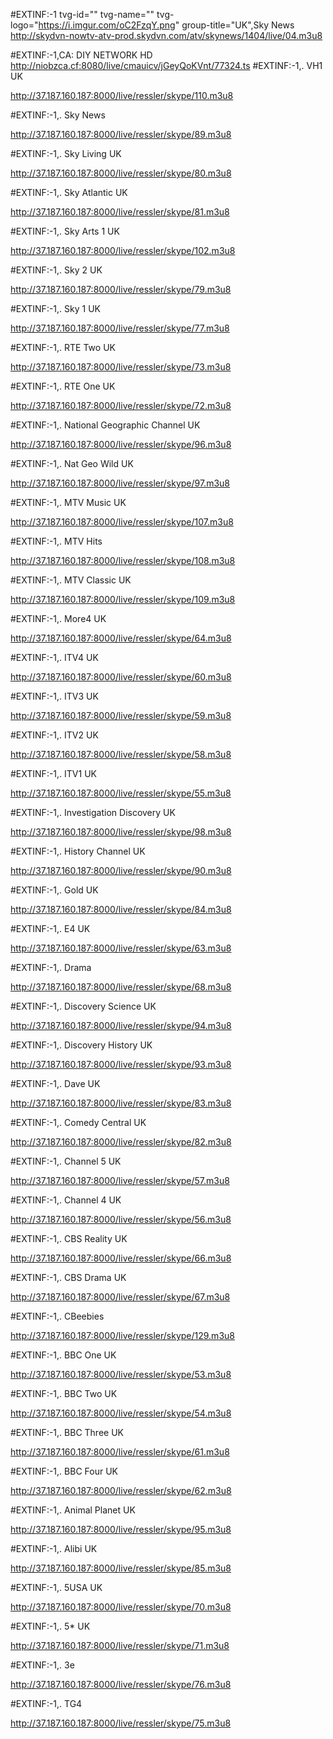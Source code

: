 


#EXTINF:-1 tvg-id="" tvg-name="" tvg-logo="https://i.imgur.com/oC2FzqY.png" group-title="UK",Sky News
http://skydvn-nowtv-atv-prod.skydvn.com/atv/skynews/1404/live/04.m3u8


#EXTINF:-1,CA: DIY NETWORK HD
http://niobzca.cf:8080/live/cmauicv/jGeyQoKVnt/77324.ts
#EXTINF:-1,. VH1 UK
 
http://37.187.160.187:8000/live/ressler/skype/110.m3u8
 
#EXTINF:-1,. Sky News
 
http://37.187.160.187:8000/live/ressler/skype/89.m3u8
 
#EXTINF:-1,. Sky Living UK
 
http://37.187.160.187:8000/live/ressler/skype/80.m3u8
 
#EXTINF:-1,. Sky Atlantic UK
 
http://37.187.160.187:8000/live/ressler/skype/81.m3u8
 
#EXTINF:-1,. Sky Arts 1 UK
 
http://37.187.160.187:8000/live/ressler/skype/102.m3u8
 
#EXTINF:-1,. Sky 2 UK
 
http://37.187.160.187:8000/live/ressler/skype/79.m3u8
 
#EXTINF:-1,. Sky 1 UK
 
http://37.187.160.187:8000/live/ressler/skype/77.m3u8
 
#EXTINF:-1,. RTE Two UK
 
http://37.187.160.187:8000/live/ressler/skype/73.m3u8
 
#EXTINF:-1,. RTE One UK
 
http://37.187.160.187:8000/live/ressler/skype/72.m3u8
 
#EXTINF:-1,. National Geographic Channel UK
 
http://37.187.160.187:8000/live/ressler/skype/96.m3u8
 
#EXTINF:-1,. Nat Geo Wild UK
 
http://37.187.160.187:8000/live/ressler/skype/97.m3u8
 
#EXTINF:-1,. MTV Music UK
 
http://37.187.160.187:8000/live/ressler/skype/107.m3u8
 
#EXTINF:-1,. MTV Hits
 
http://37.187.160.187:8000/live/ressler/skype/108.m3u8
 
#EXTINF:-1,. MTV Classic UK
 
http://37.187.160.187:8000/live/ressler/skype/109.m3u8
 
#EXTINF:-1,. More4 UK
 
http://37.187.160.187:8000/live/ressler/skype/64.m3u8
 
#EXTINF:-1,. ITV4 UK
 
http://37.187.160.187:8000/live/ressler/skype/60.m3u8
 
#EXTINF:-1,. ITV3 UK
 
http://37.187.160.187:8000/live/ressler/skype/59.m3u8
 
#EXTINF:-1,. ITV2 UK
 
http://37.187.160.187:8000/live/ressler/skype/58.m3u8
 
#EXTINF:-1,. ITV1 UK
 
http://37.187.160.187:8000/live/ressler/skype/55.m3u8
 
#EXTINF:-1,. Investigation Discovery UK
 
http://37.187.160.187:8000/live/ressler/skype/98.m3u8
 
#EXTINF:-1,. History Channel UK
 
http://37.187.160.187:8000/live/ressler/skype/90.m3u8
 
#EXTINF:-1,. Gold UK
 
http://37.187.160.187:8000/live/ressler/skype/84.m3u8
 
#EXTINF:-1,. E4 UK
 
http://37.187.160.187:8000/live/ressler/skype/63.m3u8
 
#EXTINF:-1,. Drama
 
http://37.187.160.187:8000/live/ressler/skype/68.m3u8
 
#EXTINF:-1,. Discovery Science UK
 
http://37.187.160.187:8000/live/ressler/skype/94.m3u8
 
#EXTINF:-1,. Discovery History UK
 
http://37.187.160.187:8000/live/ressler/skype/93.m3u8
 
#EXTINF:-1,. Dave UK
 
http://37.187.160.187:8000/live/ressler/skype/83.m3u8
 
#EXTINF:-1,. Comedy Central UK
 
http://37.187.160.187:8000/live/ressler/skype/82.m3u8
 
#EXTINF:-1,. Channel 5 UK
 
http://37.187.160.187:8000/live/ressler/skype/57.m3u8
 
#EXTINF:-1,. Channel 4 UK
 
http://37.187.160.187:8000/live/ressler/skype/56.m3u8
 
#EXTINF:-1,. CBS Reality UK
 
http://37.187.160.187:8000/live/ressler/skype/66.m3u8
 
#EXTINF:-1,. CBS Drama UK
 
http://37.187.160.187:8000/live/ressler/skype/67.m3u8
 
#EXTINF:-1,. CBeebies
 
http://37.187.160.187:8000/live/ressler/skype/129.m3u8
 
#EXTINF:-1,. BBC One UK
 
http://37.187.160.187:8000/live/ressler/skype/53.m3u8
 
#EXTINF:-1,. BBC Two UK
 
http://37.187.160.187:8000/live/ressler/skype/54.m3u8
 
#EXTINF:-1,. BBC Three UK
 
http://37.187.160.187:8000/live/ressler/skype/61.m3u8
 
#EXTINF:-1,. BBC Four UK
 
http://37.187.160.187:8000/live/ressler/skype/62.m3u8
 
#EXTINF:-1,. Animal Planet UK
 
http://37.187.160.187:8000/live/ressler/skype/95.m3u8
 
#EXTINF:-1,. Alibi UK
 
http://37.187.160.187:8000/live/ressler/skype/85.m3u8
 
#EXTINF:-1,. 5USA UK
 
http://37.187.160.187:8000/live/ressler/skype/70.m3u8
 
#EXTINF:-1,. 5* UK
 
http://37.187.160.187:8000/live/ressler/skype/71.m3u8
 
#EXTINF:-1,. 3e
 
http://37.187.160.187:8000/live/ressler/skype/76.m3u8
 
#EXTINF:-1,. TG4
 
http://37.187.160.187:8000/live/ressler/skype/75.m3u8
